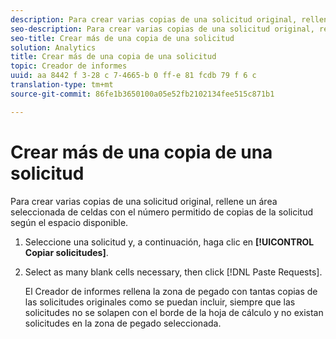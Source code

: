 ```yaml
---
description: Para crear varias copias de una solicitud original, rellene un área seleccionada de celdas con el número permitido de copias de la solicitud según el espacio disponible.
seo-description: Para crear varias copias de una solicitud original, rellene un área seleccionada de celdas con el número permitido de copias de la solicitud según el espacio disponible.
seo-title: Crear más de una copia de una solicitud
solution: Analytics
title: Crear más de una copia de una solicitud
topic: Creador de informes
uuid: aa 8442 f 3-28 c 7-4665-b 0 ff-e 81 fcdb 79 f 6 c
translation-type: tm+mt
source-git-commit: 86fe1b3650100a05e52fb2102134fee515c871b1

---
```



# Crear más de una copia de una solicitud

Para crear varias copias de una solicitud original, rellene un área seleccionada de celdas con el número permitido de copias de la solicitud según el espacio disponible.

1. Seleccione una solicitud y, a continuación, haga clic en **[!UICONTROL Copiar solicitudes]**.
1. Select as many blank cells necessary, then click [!DNL Paste Requests].

   El Creador de informes rellena la zona de pegado con tantas copias de las solicitudes originales como se puedan incluir, siempre que las solicitudes no se solapen con el borde de la hoja de cálculo y no existan solicitudes en la zona de pegado seleccionada.
